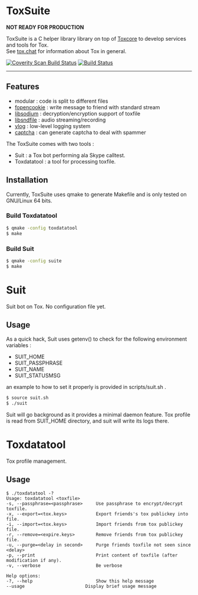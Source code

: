 # ToxSuite
__NOT READY FOR PRODUCTION__

ToxSuite is a C helper library library on top of [Toxcore] to develop services and tools for Tox.  
See [tox.chat](https://tox.chat) for information about Tox in general.   

[![Coverity Scan Build Status](https://scan.coverity.com/projects/8730/badge.svg)](https://scan.coverity.com/projects/bignaux-toxsuite)
[![Build Status](https://travis-ci.org/bignaux/ToxSuite.svg?branch=master)](https://travis-ci.org/bignaux/ToxSuite)

---

## Features

* modular : code is split to different files
* [fopencookie] : write message to friend with standard stream 
* [libsodium] : decryption/encryption support of toxfile
* [libsndfile] : audio streaming/recording
* [ylog] : low-level logging system
* [captcha] : can generate captcha to deal with spammer

The ToxSuite comes with two tools :

* Suit : a Tox bot performing ala Skype calltest.
* Toxdatatool : a tool for processing toxfile.

## Installation

Currently, ToxSuite uses qmake to generate Makefile and is only tested on GNU/Linux 64 bits.

### Build Toxdatatool

```sh
$ qmake -config toxdatatool
$ make
```

### Build Suit

```sh
$ qmake -config suite
$ make
```

# Suit

Suit bot on Tox. No configuration file yet.

## Usage

As a quick hack, Suit uses getenv() to check for the following environment variables :

* SUIT_HOME
* SUIT_PASSPHRASE
* SUIT_NAME
* SUIT_STATUSMSG

an example to how to set it properly is provided in scripts/suit.sh . 

```sh
$ source suit.sh
$ ./suit
```
Suit will go background as it provides a minimal daemon feature. Tox profile is read from SUIT_HOME directory, and suit will write its logs there.

# Toxdatatool

Tox profile management.

## Usage

```
$ ./toxdatatool -?
Usage: toxdatatool <toxfile>
-s, --passphrase=<passphrase>     Use passphrase to encrypt/decrypt toxfile.
-x, --export=<tox.keys>           Export friends's tox publickey into file.
-i, --import=<tox.keys>           Import friends from tox publickey file.
-r, --remove=<expire.keys>        Remove friends from tox publickey file.
-u, --purge=<delay in second>     Purge friends toxfile not seen since <delay>
-p, --print                       Print content of toxfile (after modification if any).
-v, --verbose                     Be verbose

Help options:
-?, --help                        Show this help message
--usage                       Display brief usage message
```
   [toxcore]: <https://github.com/irungentoo/toxcore>
   [fopencookie]: <http://man7.org/linux/man-pages/man3/fopencookie.3.html>
   [libsodium]: <https://github.com/jedisct1/libsodium>
   [libsndfile]: <http://www.mega-nerd.com/libsndfile>
   [captcha]: <https://github.com/ITikhonov/captcha>
   [jsmn]: <https://github.com/zserge/jsmn>
   [ylog]: <https://dev.yorhel.nl/ylib> 
  